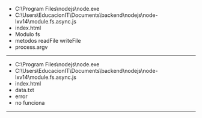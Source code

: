 
* C:\Program Files\nodejs\node.exe
* C:\Users\EducacionIT\Documents\backend\nodejs\node-lxv14\module.fs.async.js
* index.html
* Modulo fs
* metodos readFile writeFile
* process.argv
___

* C:\Program Files\nodejs\node.exe
* C:\Users\EducacionIT\Documents\backend\nodejs\node-lxv14\module.fs.async.js
* index.html
* data.txt
* error
* no funciona
___
